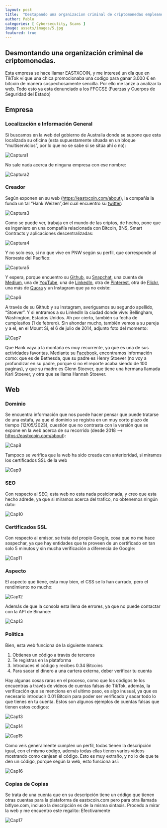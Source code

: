 ```yaml
---
layout: post
title:  "Destapando una organizacion criminal de criptomonedas empleando OSINT"
author: Pablo
categories: [ Cybersecutity, Scams ]
image: assets/images/5.jpg
featured: true
---
```


## Desmontando una organización criminal de criptomonedas.

Esta empresa se hace llamar EASTXCOIN, y me interesé un día que en TikTok ví que una chica promocionaba una codigo para ganar 3.000 € en bitcoin de manera sospechosamente sencilla. Por ello me lanze a analizar la web. Todo esto ya esta denunciado a los FFCCSE (Fuerzas y Cuerpos de Seguridad del Estado)

## Empresa

### Localización e Información General

Si buscamos en la web del gobierno de Australia donde se supone que esta localizada su oficina (esta supuestamente situada en un bloque “multiservicios”, por lo que no se sabe si se sitúa ahí o no):

![Captura1](/assets/imagee.png)

No sale nada acerca de ninguna empresa con ese nombre:

![Captura2](/assets/image-1.png)

### Creador

Según exponen en su web (https://eastxcoin.com/about), la compañía la funda un tal “Hank Weizen”,del cual encuentro su [twitter](https://twitter.com/heynky):

![Captura3](/assets/image-2.png)

Como se puede ver, trabaja en el mundo de las criptos, de hecho, pone que es ingeniero en una
compañía relacionada con Bitcoin, BNS, Smart Contracts y aplicaciones descentralizadas:

![Captura4](/assets/image-3.png)

Y no solo eso, si no que vive en PNW según su perfil, que corresponde al Noroeste del Pacífico:

![Captura5](/assets/image-4.png)

Y espera, porque encuentro su [Github](https://github.com/hstove), su [Snapchat](https://www.snapchat.com/add/heynky), una cuenta de [Medium](https://medium.com/@heynky), una de [YouTube](https://www.youtube.com/@HankStoever), una de [LinkedIn](https://www.linkedin.com/in/hankstoever/), otra de [Pinterest](https://www.pinterest.es/stankyhanky/), otra de [Flickr](https://www.flickr.com/photos/21565025%40N05), una más de [Quora](https://www.quora.com/profile/Hank-Stoever) y un Instagram que ya no existe:

![Cap6](/assets/image-5.png)

A través de su Github y su Instagram, averiguamos su segundo apellido, “Stoever”. Y si entramos a su LinkedIn la ciudad donde vive: Bellingham, Washington, Estados Unidos. Ah por cierto, también su fecha de cumpleaños (1 de febrero). Sin ahondar mucho, también vemos a su pareja y a el, en el Mount Si, el 6 de julio de 2014, adjunto foto del momento:

![Cap7](/assets/image-6.png)

Que Hank vaya a la montaña es muy recurrente, ya que es una de sus actividades favoritas.
Mediante su [Facebook](https://www.facebook.com/hank.stoever), encontramos información como: que es de Bethesda, que su padre es Henry
Stoever (no voy a profundizar en su padre, porque si no el reporte acaba siendo de 100 paginas), y que su madre es Glenn Stoever, que tiene una hermana llamada Kari Stoever, y otra que se llama Hannah Stoever.

## Web

### Dominio

Se encuentra información que nos puede hacer pensar que puede tratarse de una estafa, ya que el
dominio se registra en un muy corto plazo de tiempo (12/05/2023), cuestión que no contrasta con la versión que se expone en la web acerca de su recorrido (desde 2018 —> https://eastxcoin.com/about):

![Cap8](/assets/image-7.png)

Tampoco se verifica que la web ha sido creada con anterioridad, si miramos los certificados SSL de la web

![Cap9](/assets/image-8.png)

### SEO

Con respecto al SEO, esta web no esta nada posicionada, y creo que esta hecho adrede, ya que si
miramos acerca del trafico, no obtenemos ningún dato:

![Cap10](/assets/image-9.png)

### Certificados SSL

Con respecto al emisor, se trata del propio Google, cosa que no me hace sospechar, ya que hay
entidades que te proveen de un certificado en tan solo 5 minutos y sin mucha verificación a diferencia de Google:

![Cap11](/assets/image-10.png)

### Aspecto

El aspecto que tiene, esta muy bien, el CSS se lo han currado, pero el rendimiento no mucho:

![Cap12](/assets/image-11.png)

Además de que la consola esta llena de errores, ya que no puede contactar con la API de Binance:

![Cap13](/assets/image-12.png)

### Política

Bien, esta web funciona de la siguiente manera:
1. Obtienes un código a través de terceros
2. Te registras en la plataforma
3. Introduces el código y recibes 0.34 Bitcoins
4. Para sacar el dinero a una cartera externa, deber verificar tu cuenta

Hay algunas cosas raras en el proceso, como que los códigos te los encuentras a través de vídeos de cuentas falsas de TikTok, además, la verificación que se menciona en el ultimo paso, es algo inusual, ya que es necesario introducir 0.01 Bitcoin para poder ser verificado y sacar todo lo que tienes en tu cuenta. Estos son algunos ejemplos de cuentas falsas que tienen estos codigos:

![Cap13](/assets/image-13.png)

![Cap14](/assets/image-14.png)

![Cap15](/assets/image-15.png)

Como veis generalmente cumplen un perfil, todas tienen la descripción igual, con el mismo código, además todas ellas tienen varios vídeos mostrando como canjean el código. Esto es muy extraño, y no lo de que te den un código, porque según la web, esto funciona así:

![Cap16](/assets/image-16.png)

### Copias de Copias

Se trata de una cuenta que en su descripción tiene un código que tienen otras cuentas para la
plataforma de eastxcoin.com pero para otra llamada bitlyxe.com, incluso la descripción es de la
misma sintaxis. Procedo a mirar la web y me encuentro este regalito:
Efectivamente

![Cap17](/assets/image-17.png)
